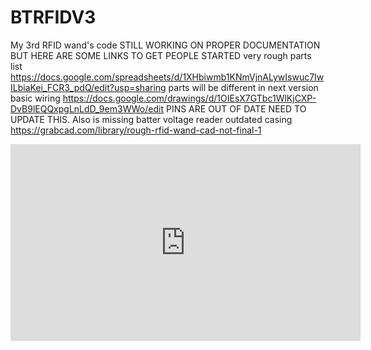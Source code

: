 # BTRFIDV3
My 3rd RFID wand's code
STILL WORKING ON PROPER DOCUMENTATION BUT HERE ARE SOME LINKS TO GET PEOPLE STARTED
very rough parts list https://docs.google.com/spreadsheets/d/1XHbiwmb1KNmVjnALywIswuc7IwILbiaKei_FCR3_pdQ/edit?usp=sharing parts will be different in next version
basic wiring https://docs.google.com/drawings/d/1OIEsX7GTbc1WlKjCXP-DvB9lEQQxpgLnLdD_9em3WWo/edit PINS ARE OUT OF DATE NEED TO UPDATE THIS. Also is missing batter voltage reader
outdated casing https://grabcad.com/library/rough-rfid-wand-cad-not-final-1
<iframe width="560" height="315" src="https://www.youtube.com/embed/mu0uXBsTPGY" frameborder="0" allow="accelerometer; autoplay; encrypted-media; gyroscope; picture-in-picture" allowfullscreen></iframe>
